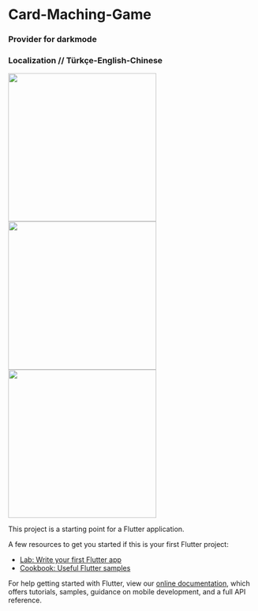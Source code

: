 # Card-Maching-Game

### Provider for darkmode
### Localization // Türkçe-English-Chinese
<div>
  <image src="assets/images/Screenshot_1618162636.png" width=300>
  <image src="assets/images/Screenshot_1618162655.png"width=300>
  <image src="assets/images/Screenshot_1618162667.png"width=300>
</div>


This project is a starting point for a Flutter application.

A few resources to get you started if this is your first Flutter project:

- [Lab: Write your first Flutter app](https://flutter.dev/docs/get-started/codelab)
- [Cookbook: Useful Flutter samples](https://flutter.dev/docs/cookbook)

For help getting started with Flutter, view our
[online documentation](https://flutter.dev/docs), which offers tutorials,
samples, guidance on mobile development, and a full API reference.

